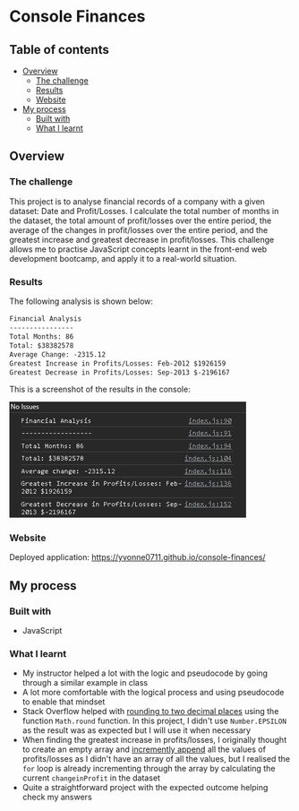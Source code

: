# Console Finances

## Table of contents

- [Overview](#overview)
  - [The challenge](#the-challenge)
  - [Results](#results)
  - [Website](#website)
- [My process](#my-process)
  - [Built with](#built-with)
  - [What I learnt](#what-i-learnt)

## Overview

### The challenge
This project is to analyse financial records of a company with a given dataset: Date and Profit/Losses. I calculate the total number of months in the dataset, the total amount of profit/losses over the entire period, the average of the changes in profit/losses over the entire period, and the greatest increase and greatest decrease in profit/losses. This challenge allows me to practise JavaScript concepts learnt in the front-end web development bootcamp, and apply it to a real-world situation. 

### Results
The following analysis is shown below:
```
Financial Analysis 
----------------
Total Months: 86
Total: $38382578
Average Change: -2315.12
Greatest Increase in Profits/Losses: Feb-2012 $1926159
Greatest Decrease in Profits/Losses: Sep-2013 $-2196167
```
This is a screenshot of the results in the console:

![Financial analysis results in the console](results.png)

### Website
Deployed application: https://yvonne0711.github.io/console-finances/ 

## My process

### Built with
- JavaScript

### What I learnt
- My instructor helped a lot with the logic and pseudocode by going through a similar example in class
- A lot more comfortable with the logical process and using pseudocode to enable that mindset
- Stack Overflow helped with [rounding to two decimal places](https://stackoverflow.com/questions/11832914/how-to-round-to-at-most-2-decimal-places-if-necessary) using the function `Math.round` function. In this project, I didn't use `Number.EPSILON` as the result was as expected but I will use it when necessary 
- When finding the greatest increase in profits/losses, I originally thought to create an empty array and [incremently append](https://www.samanthaming.com/tidbits/87-5-ways-to-append-item-to-array/) all the values of profits/losses as I didn't have an array of all the values, but I realised the `for` loop is already incrementing through the array by calculating the current `changeinProfit` in the dataset
- Quite a straightforward project with the expected outcome helping check my answers